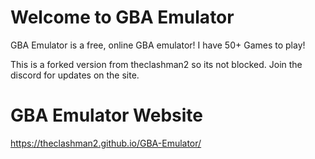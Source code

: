 # Welcome to GBA Emulator

GBA Emulator is a free, online GBA emulator! I have 50+ Games to play!

This is a forked version from theclashman2 so its not blocked. Join the discord for updates on the site.
# GBA Emulator Website

https://theclashman2.github.io/GBA-Emulator/
